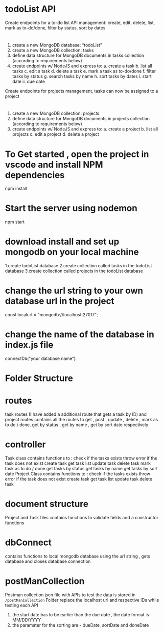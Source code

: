 # todoList API

Create endpoints for a to-do list API management: create, edit, delete, list, mark as to-do/done, filter by status, sort by dates
#
1. create a new MongoDB database: “todoList”
2. create a new MongoDB collection: tasks
3. define data structure for MongoDB documents in tasks collection (according to requirements below)
4. create endpoints w/ NodeJS and express to:
a. create a task
b. list all tasks
c. edit a task
d. delete a task
e. mark a task as to-do/done
f. filter tasks by status
g. search tasks by name
h. sort tasks by dates
i. start date
ii. due date


Create endpoints for projects management, tasks can now be assigned to a project
#
1. create a new MongoDB collection: projects
2. define data structure for MongoDB documents in projects collection (according to requirements
below)
3. create endpoints w/ NodeJS and express to:
a. create a project
b. list all projects
c. edit a project
d. delete a project

# To Get started , open the project in vscode and install NPM dependencies
   npm install 
   
# Start the server using nodemon
  npm start
  
# download install and set up mongodb on your local machine

1.create todoList database 
2.create collection called tasks in the todoList database
3.create collection called projects in the todoList database
  
# change the url string to your own database url in the project 
  const localurl = "mongodb://localhost:27017";
   
# change the name of the database in index.js file
  connectDb("your database name")
  
# Folder Structure

# routes
  task routes (I have added a additional route that gets a task by ID) and project routes
  contains all the routes to get , post , update , delete , mark as to do / done, get by status , get by name , get by sort date respectively

# controller
Task class contains 
  functions to :
  check if the tasks exists
  throw error if the task does not exist
  create task
  get task list
  update task
  delete task
  mark task as to do / done
  get tasks by status
  get tasks by name
  get tasks by sort date
Project Class contains
functions to :
  check if the tasks exists
  throw error if the task does not exist
  create task
  get task list
  update task
  delete task
  
# document structure
 
 Project and Task files contains functions to validate fields and a constructor functions
 
# dbConnect
  contains functions to local mongodb database using the url string , gets database and closes database connection

# postManCollection
  Postman collection json file with APIs to test the data is stored in ```/postManCollection``` Folder
  replace the localhost url and respective IDs while testing each API
  
1. the start date has to be earlier than the due date , the date format is MM/DD/YYYY 
2. the paramater for the sorting are - dueDate, sortDate and doneDate 
  


  
